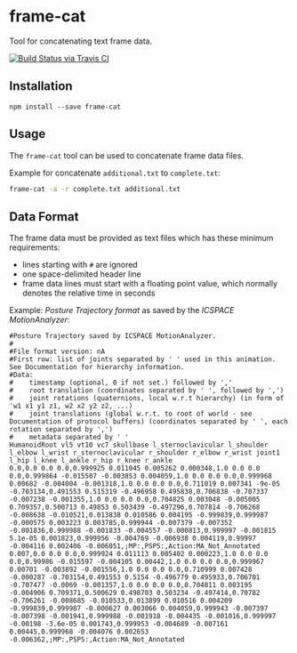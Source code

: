 # frame-cat

Tool for concatenating text frame data.

[![Build Status via Travis CI](https://travis-ci.org/xhronos/frame-cat.svg?branch=master)](https://travis-ci.org/xhronos/frame-cat)

Installation
------------

    npm install --save frame-cat

Usage
-----

The `frame-cat` tool can be used to concatenate frame data files.

Example for concatenate `additional.txt` to `complete.txt`:

```bash
frame-cat -a -r complete.txt additional.txt
```


Data Format
-----------

The frame data must be provided as text files which has these minimum requirements:
* lines starting with `#` are ignored
* one space-delimited header line
* frame data lines must start with a floating point value, which normally denotes the relative time in seconds

Example: *Posture Trajectory format* as saved by the *ICSPACE MotionAnalyzer*:

```
#Posture Trajectory saved by ICSPACE MotionAnalyzer.
#
#File format version: nA
#First row: list of joints separated by ' ' used in this animation. See Documentation for hierarchy information.
#Data:
#	 timestamp (optional, 0 if not set.) followed by ','
#	 root translation (coordinates separated by ' ', followed by ',')
#	 joint rotations (quaternions, local w.r.t hierarchy) (in form of 'w1 x1 y1 z1, w2 x2 y2 z2, ...)
#	 joint translations (global w.r.t. to root of world - see Documentation of protocol buffers) (coordinates separated by ' ', each rotation separated by ',')
#	 metadata separated by ' '
HumanoidRoot vl5 vt10 vc7 skullbase l_sternoclavicular l_shoulder l_elbow l_wrist r_sternoclavicular r_shoulder r_elbow r_wrist joint1 l_hip l_knee l_ankle r_hip r_knee r_ankle
0.0,0.0 0.0 0.0,0.999925 0.011045 0.005262 0.000348,1.0 0.0 0.0 0.0,0.999864 -0.015507 -0.003853 0.004059,1.0 0.0 0.0 0.0,0.999968 0.00682 -0.004004 -0.001318,1.0 0.0 0.0 0.0,0.711019 0.007341 -9e-05 -0.703134,0.491553 0.515319 -0.496958 0.495838,0.706838 -0.707337 -0.007238 -0.001355,1.0 0.0 0.0 0.0,0.704825 0.003048 -0.005005 0.709357,0.500713 0.49853 0.503439 -0.497296,0.707814 -0.706268 -0.008638 -0.010521,0.013838 0.010586 0.004195 -0.999839,0.999987 -0.000575 0.003223 0.003785,0.999944 -0.007379 -0.007352 -0.001836,0.999988 -0.001833 -0.004557 -0.000813,0.999997 -0.001815 5.1e-05 0.001823,0.999956 -0.004769 -0.006938 0.004119,0.99997 -0.004116 0.002406 -0.006051,;MP:,PSPS:,Action:MA_Not_Annotated
0.007,0.0 0.0 0.0,0.999924 0.011113 0.005402 0.000223,1.0 0.0 0.0 0.0,0.99986 -0.015597 -0.004105 0.00442,1.0 0.0 0.0 0.0,0.999967 0.00701 -0.003892 -0.001556,1.0 0.0 0.0 0.0,0.710999 0.007428 -0.000287 -0.703154,0.491553 0.5154 -0.496779 0.495933,0.706701 -0.707477 -0.0069 -0.001357,1.0 0.0 0.0 0.0,0.704811 0.003195 -0.004906 0.709371,0.500629 0.498703 0.503234 -0.497414,0.70782 -0.706261 -0.008685 -0.010533,0.013899 0.010516 0.004209 -0.999839,0.999987 -0.000627 0.003066 0.004059,0.999943 -0.007397 -0.007398 -0.001941,0.999988 -0.001918 -0.004435 -0.001016,0.999997 -0.00198 -3.6e-05 0.001743,0.999953 -0.004689 -0.007161 0.00445,0.999968 -0.004076 0.002653 -0.006362,;MP:,PSPS:,Action:MA_Not_Annotated
```
